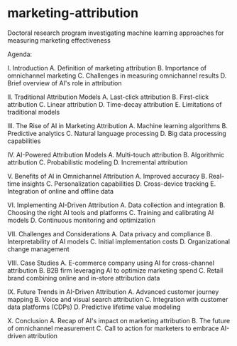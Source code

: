 # marketing-attribution
Doctoral research program investigating machine learning approaches for measuring marketing effectiveness

Agenda: 

I. Introduction
   A. Definition of marketing attribution
   B. Importance of omnichannel marketing
   C. Challenges in measuring omnichannel results
   D. Brief overview of AI's role in attribution

II. Traditional Attribution Models
    A. Last-click attribution
    B. First-click attribution
    C. Linear attribution
    D. Time-decay attribution
    E. Limitations of traditional models

III. The Rise of AI in Marketing Attribution
     A. Machine learning algorithms
     B. Predictive analytics
     C. Natural language processing
     D. Big data processing capabilities

IV. AI-Powered Attribution Models
    A. Multi-touch attribution
    B. Algorithmic attribution
    C. Probabilistic modeling
    D. Incremental attribution

V. Benefits of AI in Omnichannel Attribution
   A. Improved accuracy
   B. Real-time insights
   C. Personalization capabilities
   D. Cross-device tracking
   E. Integration of online and offline data

VI. Implementing AI-Driven Attribution
    A. Data collection and integration
    B. Choosing the right AI tools and platforms
    C. Training and calibrating AI models
    D. Continuous monitoring and optimization

VII. Challenges and Considerations
     A. Data privacy and compliance
     B. Interpretability of AI models
     C. Initial implementation costs
     D. Organizational change management

VIII. Case Studies
      A. E-commerce company using AI for cross-channel attribution
      B. B2B firm leveraging AI to optimize marketing spend
      C. Retail brand combining online and in-store attribution data

IX. Future Trends in AI-Driven Attribution
    A. Advanced customer journey mapping
    B. Voice and visual search attribution
    C. Integration with customer data platforms (CDPs)
    D. Predictive lifetime value modeling

X. Conclusion
   A. Recap of AI's impact on marketing attribution
   B. The future of omnichannel measurement
   C. Call to action for marketers to embrace AI-driven attribution
